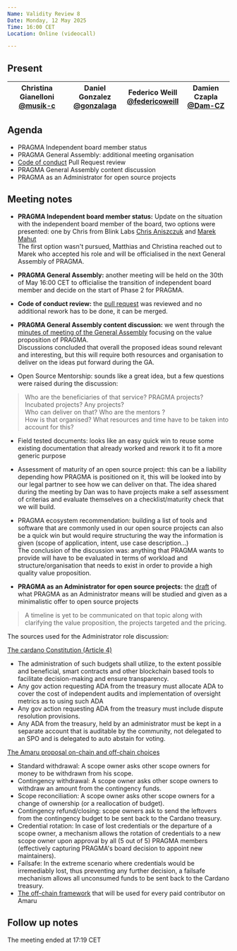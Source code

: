 ```yaml
---
Name: Validity Review 8
Date: Monday, 12 May 2025
Time: 16:00 CET
Location: Online (videocall)

---
```


## Present

| Christina Gianelloni <br/> [@musik-c][] | Daniel Gonzalez <br/> [@gonzalaga][] |  Federico Weill <br/> [@federicoweill][] | Damien Czapla <br/> [@Dam-CZ][] |
| ---                               | ---                            | ---  | ---

[@musik-c]: https://github.com/musik-c
[@grobmeier]: https://github.com/grobmeier
[@federicoweill]: https://github.com/federicoweill
[@gonzalaga]: https://github.com/gonzalaga
[@cleanerm5]: https://github.com/cleanerm5
[@Dam-CZ]: https://github.com/Dam-CZ


## Agenda

- PRAGMA Independent board member status
- PRAGMA General Assembly: additional meeting organisation
- [Code of conduct](https://github.com/pragma-org/PDRs/pull/31) Pull Request review
- PRAGMA General Assembly content discussion
- PRAGMA as an Administrator for open source projects

## Meeting notes

- **PRAGMA Independent board member status:** Update on the situation with the independent board member of the board, two options were presented: one by Chris from Blink Labs [Chris Aniszczuk](https://www.cncf.io/people/staff/?p=chris-aniszczyk) and [Marek Mahut](https://x.com/stakenuts)  
The first option wasn't pursued, Matthias and Christina reached out to Marek who accepted his role and will be officialised in the next General Assembly of PRAGMA.

- **PRAGMA General Assembly:** another meeting will be held on the 30th of May 16:00 CET to officialise the transition of independent board member and decide on the start of Phase 2 for PRAGMA.

- **Code of conduct review:** the [pull request](https://github.com/pragma-org/PDRs/pull/31) was reviewed and no additional rework has to be done, it can be merged.

- **PRAGMA General Assembly content discussion:** we went through the [minutes of meeting of the General Assembly](https://docs.google.com/document/d/1pAmqSQGMac9StkqMWv5yf1J9Oi3Pl39uBgqmFwpdM3s/edit?tab=t.0#heading=h.slxgtwqe80fu) focusing on the value proposition of PRAGMA.  
Discussions concluded that overall the proposed ideas sound relevant and interesting, but this will require both resources and organisation to deliver on the ideas put forward during the GA.
- Open Source Mentorship: sounds like a great idea, but a few questions were raised during the discussion:
> Who are the beneficiaries of that service? PRAGMA projects? Incubated projects? Any projects?  
> Who can deliver on that? Who are the mentors ?  
> How is that organised? What resources and time have to be taken into account for this?  
- Field tested documents: looks like an easy quick win to reuse some existing documentation that already worked and rework it to fit a more generic purpose
- Assessment of maturity of an open source project: this can be a liability depending how PRAGMA is positioned on it, this will be looked into by our legal partner to see how we can deliver on that. The idea shared during the meeting by Dan was to have projects make a self assessment of criterias and evaluate themselves on a checklist/maturity check that we will build. 
- PRAGMA ecosystem recommendation: building a list of tools and software that are commonly used in our open source projects can also be a quick win but would require structuring the way the information is given (scope of application, intent, use case description...)  
  The conclusion of the discussion was: anything that PRAGMA wants to provide will have to be evaluated in terms of workload and structure/organisation that needs to exist in order to provide a high quality value proposition.

- **PRAGMA as an Administrator for open source projects:** the [draft](https://docs.google.com/document/d/1Soh3Yr9C70NLh4cRJ9gu16keEBDkbxl-cBA40wAOJkE/edit?tab=t.0) of what PRAGMA as an Administrator means will be studied and given as a minimalistic offer to open source projects  
> A timeline is yet to be communicated on that topic along with clarifying the value proposition, the projects targeted and the pricing.

The sources used for the Administrator role discussion:  

[The cardano Constitution (Article 4)](https://docs.intersectmbo.org/cardano/cardano-governance/cardano-constitution)
- The administration of such budgets shall utilize, to the extent possible and beneficial, smart contracts and other blockchain based tools to facilitate decision-making and ensure transparency.  
- Any gov action requesting ADA from the treasury must allocate ADA to cover the cost of independent audits and implementation of oversight metrics as to using such ADA  
- Any gov action requesting ADA from the treasury must include dispute resolution provisions.  
- Any ADA from the treasury, held by an administrator must be kept in a separate account that is auditable by the community, not delegated to an SPO and is delegated to auto abstain for voting.

[The Amaru proposal on-chain and off-chain choices](https://gov.tools/governance_actions/bd488931f792651fefa9c6fda185a2c6cec83245b51d994e33090ce36e29cc26#0)  
- Standard withdrawal: A scope owner asks other scope owners for money to be withdrawn from his scope.  
- Contingency withdrawal: A scope owner asks other scope owners to withdraw an amount from the contingency funds.  
- Scope reconciliation: A scope owner asks other scope owners for a change of ownership (or a reallocation of budget).  
- Contingency refund/closing: scope owners ask to send the leftovers from the contingency budget to be sent back to the Cardano treasury.  
- Credential rotation: In case of lost credentials or the departure of a scope owner, a mechanism allows the rotation of credentials to a new scope owner upon approval by all (5 out of 5) PRAGMA members (effectively capturing PRAGMA's board decision to appoint new maintainers).  
- Failsafe: In the extreme scenario where credentials would be irremediably lost, thus preventing any further decision, a failsafe mechanism allows all unconsumed funds to be sent back to the Cardano treasury.  
- [The off-chain framework](https://bafkreiabxyva5lfm6zztg7tnktxvvbbucljrce7hlrp4p6hropqzfaip3y.ipfs.dweb.link/) that will be used for every paid contributor on Amaru  

## Follow up notes 

The meeting ended at 17:19 CET
